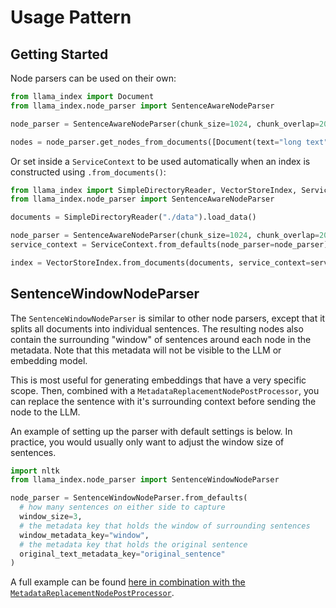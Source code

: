# Usage Pattern

## Getting Started

Node parsers can be used on their own:

```python
from llama_index import Document
from llama_index.node_parser import SentenceAwareNodeParser

node_parser = SentenceAwareNodeParser(chunk_size=1024, chunk_overlap=20)

nodes = node_parser.get_nodes_from_documents([Document(text="long text")], show_progress=False)
```

Or set inside a `ServiceContext` to be used automatically when an index is constructed using `.from_documents()`:

```python
from llama_index import SimpleDirectoryReader, VectorStoreIndex, ServiceContext
from llama_index.node_parser import SentenceAwareNodeParser

documents = SimpleDirectoryReader("./data").load_data()

node_parser = SentenceAwareNodeParser(chunk_size=1024, chunk_overlap=20)
service_context = ServiceContext.from_defaults(node_parser=node_parser)

index = VectorStoreIndex.from_documents(documents, service_context=service_context)
```

## SentenceWindowNodeParser

The `SentenceWindowNodeParser` is similar to other node parsers, except that it splits all documents into individual sentences. The resulting nodes also contain the surrounding "window" of sentences around each node in the metadata. Note that this metadata will not be visible to the LLM or embedding model.

This is most useful for generating embeddings that have a very specific scope. Then, combined with a `MetadataReplacementNodePostProcessor`, you can replace the sentence with it's surrounding context before sending the node to the LLM.

An example of setting up the parser with default settings is below. In practice, you would usually only want to adjust the window size of sentences.

```python
import nltk
from llama_index.node_parser import SentenceWindowNodeParser

node_parser = SentenceWindowNodeParser.from_defaults(
  # how many sentences on either side to capture
  window_size=3,
  # the metadata key that holds the window of surrounding sentences
  window_metadata_key="window",
  # the metadata key that holds the original sentence
  original_text_metadata_key="original_sentence"
)
```

A full example can be found [here in combination with the `MetadataReplacementNodePostProcessor`](/examples/node_postprocessor/MetadataReplacementDemo.ipynb).
